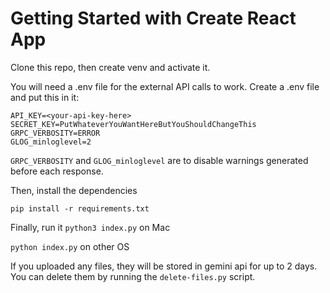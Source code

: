 # Getting Started with Create React App

Clone this repo, then create venv and activate it.

You will need a .env file for the external API calls to work. Create a .env file and put this in it:

```
API_KEY=<your-api-key-here>
SECRET_KEY=PutWhateverYouWantHereButYouShouldChangeThis
GRPC_VERBOSITY=ERROR
GLOG_minloglevel=2
```
`GRPC_VERBOSITY` and `GLOG_minloglevel` are to disable warnings generated before each response.

Then, install the dependencies

`pip install -r requirements.txt`

Finally, run it
`python3 index.py`
on Mac

`python index.py`
on other OS

If you uploaded any files, they will be stored in gemini api for up to 2 days.
You can delete them by running the `delete-files.py` script.
